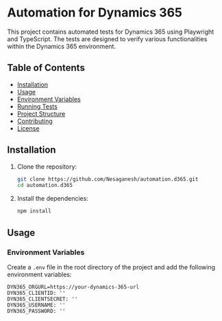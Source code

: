 # Automation for Dynamics 365

This project contains automated tests for Dynamics 365 using Playwright and TypeScript. The tests are designed to verify various functionalities within the Dynamics 365 environment.

## Table of Contents

- [Installation](#installation)
- [Usage](#usage)
- [Environment Variables](#environment-variables)
- [Running Tests](#running-tests)
- [Project Structure](#project-structure)
- [Contributing](#contributing)
- [License](#license)

## Installation

1. Clone the repository:

    ```sh
    git clone https://github.com/Nesaganesh/automation.d365.git
    cd automation.d365
    ```

2. Install the dependencies:

    ```sh
    npm install
    ```

## Usage

### Environment Variables

Create a `.env` file in the root directory of the project and add the following environment variables:

```env
DYN365_ORGURL=https://your-dynamics-365-url
DYN365_CLIENTID: ''
DYN365_CLIENTSECRET: ''
DYN365_USERNAME: ''
DYN365_PASSWORD: ''



